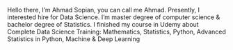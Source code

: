 Hello there, I’m Ahmad Sopian, you can call me Ahmad. Presently, I interested hire for Data Science. I’m master degree of computer science & bachelor degree of Statistics. I finished my course in Udemy about Complete Data Science Training: Mathematics, Statistics, Python, Advanced Statistics in Python, Machine & Deep Learning

<!---
amsopian22/amsopian22 is a ✨ special ✨ repository because its `README.md` (this file) appears on your GitHub profile.
You can click the Preview link to take a look at your changes.
--->
